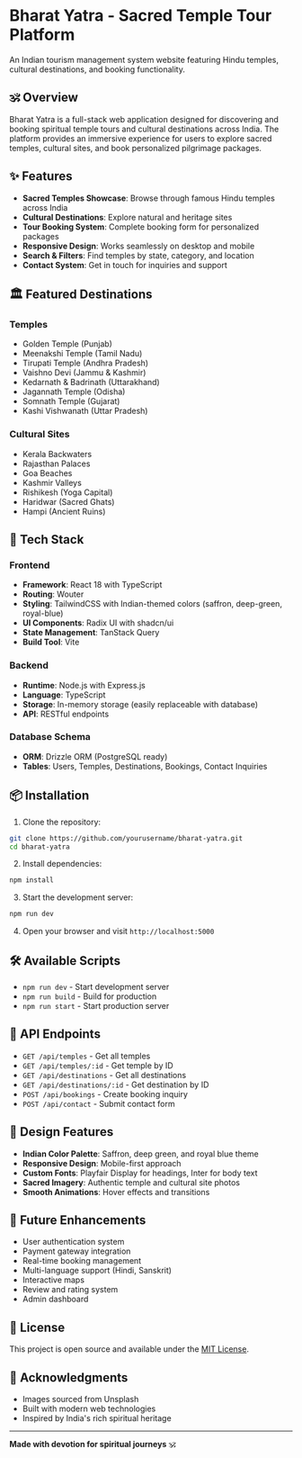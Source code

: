 # Bharat Yatra - Sacred Temple Tour Platform

An Indian tourism management system website featuring Hindu temples, cultural destinations, and booking functionality.

## 🕉️ Overview

Bharat Yatra is a full-stack web application designed for discovering and booking spiritual temple tours and cultural destinations across India. The platform provides an immersive experience for users to explore sacred temples, cultural sites, and book personalized pilgrimage packages.

## ✨ Features

- **Sacred Temples Showcase**: Browse through famous Hindu temples across India
- **Cultural Destinations**: Explore natural and heritage sites
- **Tour Booking System**: Complete booking form for personalized packages  
- **Responsive Design**: Works seamlessly on desktop and mobile
- **Search & Filters**: Find temples by state, category, and location
- **Contact System**: Get in touch for inquiries and support

## 🏛️ Featured Destinations

### Temples
- Golden Temple (Punjab)
- Meenakshi Temple (Tamil Nadu)
- Tirupati Temple (Andhra Pradesh)
- Vaishno Devi (Jammu & Kashmir)
- Kedarnath & Badrinath (Uttarakhand)
- Jagannath Temple (Odisha)
- Somnath Temple (Gujarat)
- Kashi Vishwanath (Uttar Pradesh)

### Cultural Sites
- Kerala Backwaters
- Rajasthan Palaces
- Goa Beaches
- Kashmir Valleys
- Rishikesh (Yoga Capital)
- Haridwar (Sacred Ghats)
- Hampi (Ancient Ruins)

## 🚀 Tech Stack

### Frontend
- **Framework**: React 18 with TypeScript
- **Routing**: Wouter
- **Styling**: TailwindCSS with Indian-themed colors (saffron, deep-green, royal-blue)
- **UI Components**: Radix UI with shadcn/ui
- **State Management**: TanStack Query
- **Build Tool**: Vite

### Backend
- **Runtime**: Node.js with Express.js
- **Language**: TypeScript
- **Storage**: In-memory storage (easily replaceable with database)
- **API**: RESTful endpoints

### Database Schema
- **ORM**: Drizzle ORM (PostgreSQL ready)
- **Tables**: Users, Temples, Destinations, Bookings, Contact Inquiries

## 📦 Installation

1. Clone the repository:
```bash
git clone https://github.com/yourusername/bharat-yatra.git
cd bharat-yatra
```

2. Install dependencies:
```bash
npm install
```

3. Start the development server:
```bash
npm run dev
```

4. Open your browser and visit `http://localhost:5000`

## 🛠️ Available Scripts

- `npm run dev` - Start development server
- `npm run build` - Build for production
- `npm run start` - Start production server

## 📱 API Endpoints

- `GET /api/temples` - Get all temples
- `GET /api/temples/:id` - Get temple by ID
- `GET /api/destinations` - Get all destinations  
- `GET /api/destinations/:id` - Get destination by ID
- `POST /api/bookings` - Create booking inquiry
- `POST /api/contact` - Submit contact form

## 🎨 Design Features

- **Indian Color Palette**: Saffron, deep green, and royal blue theme
- **Responsive Design**: Mobile-first approach
- **Custom Fonts**: Playfair Display for headings, Inter for body text
- **Sacred Imagery**: Authentic temple and cultural site photos
- **Smooth Animations**: Hover effects and transitions

## 🔮 Future Enhancements

- User authentication system
- Payment gateway integration
- Real-time booking management
- Multi-language support (Hindi, Sanskrit)
- Interactive maps
- Review and rating system
- Admin dashboard

## 📄 License

This project is open source and available under the [MIT License](LICENSE).

## 🙏 Acknowledgments

- Images sourced from Unsplash
- Built with modern web technologies
- Inspired by India's rich spiritual heritage

---

**Made with devotion for spiritual journeys** 🕉️